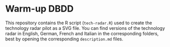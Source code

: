 # Warm-up DBDD

This repository contains the R script (`tech-radar.R`) used to create the technology radar pilot as a SVG file. You can find versions of the technology radar in English, German, French and Italian in the corresponding folders, best by opening the corresponding `description.md` files.